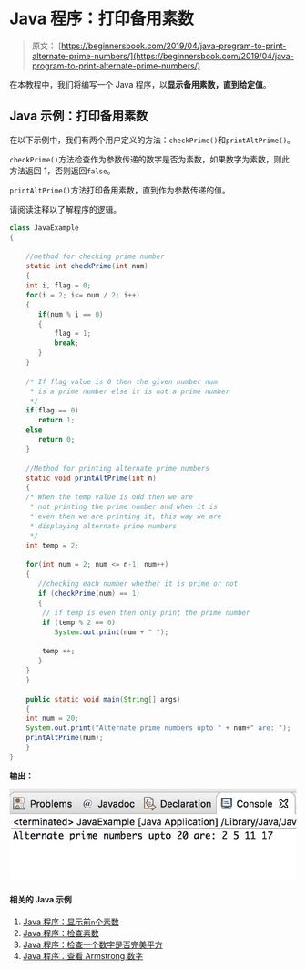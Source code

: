 # Java 程序：打印备用素数

> 原文： [https://beginnersbook.com/2019/04/java-program-to-print-alternate-prime-numbers/](https://beginnersbook.com/2019/04/java-program-to-print-alternate-prime-numbers/)

在本教程中，我们将编写一个 Java 程序，以**显示备用素数，直到给定值**。

## Java 示例：打印备用素数

在以下示例中，我们有两个用户定义的方法：`checkPrime()`和`printAltPrime()`。

`checkPrime()`方法检查作为参数传递的数字是否为素数，如果数字为素数，则此方法返回 1，否则返回`false`。

`printAltPrime()`方法打印备用素数，直到作为参数传递的值。

请阅读注释以了解程序的逻辑。

```java
class JavaExample  
{ 

    //method for checking prime number
    static int checkPrime(int num) 
    { 
	int i, flag = 0; 
	for(i = 2; i<= num / 2; i++) 
	{ 
	   if(num % i == 0) 
	   { 
	       flag = 1; 
	       break; 
	   } 
	} 

	/* If flag value is 0 then the given number num
	 * is a prime number else it is not a prime number
	 */
	if(flag == 0) 
	   return 1; 
	else
	   return 0; 
    } 

    //Method for printing alternate prime numbers
    static void printAltPrime(int n) 
    { 
	/* When the temp value is odd then we are
	 * not printing the prime number and when it is
	 * even then we are printing it, this way we are
	 * displaying alternate prime numbers
	 */
	int temp = 2; 

	for(int num = 2; num <= n-1; num++) 
	{ 
	   //checking each number whether it is prime or not
	   if (checkPrime(num) == 1) 
	   {  
		// if temp is even then only print the prime number
		if (temp % 2 == 0) 
		   System.out.print(num + " "); 

		temp ++; 
	   } 
	} 
    } 

    public static void main(String[] args)  
    { 
	int num = 20; 
	System.out.print("Alternate prime numbers upto " + num+" are: ");  
	printAltPrime(num); 
    } 
}
```

**输出：**

![Java Program to display alternate prime numbers](img/46cbf84302d4a00ef6e3cf7b6f955b56.jpg)

#### 相关的 Java 示例

1.  [Java 程序：显示前`n`个素数](https://beginnersbook.com/2014/01/java-program-to-display-first-n-or-first-100-prime-numbers/)
2.  [Java 程序：检查素数](https://beginnersbook.com/2014/01/java-program-to-check-prime-number/)
3.  [Java 程序：检查一个数字是否完美平方](https://beginnersbook.com/2019/02/java-program-to-check-if-given-number-is-perfect-square/)
4.  [Java 程序：查看 Armstrong 数字](https://beginnersbook.com/2017/09/java-program-to-check-armstrong-number/)